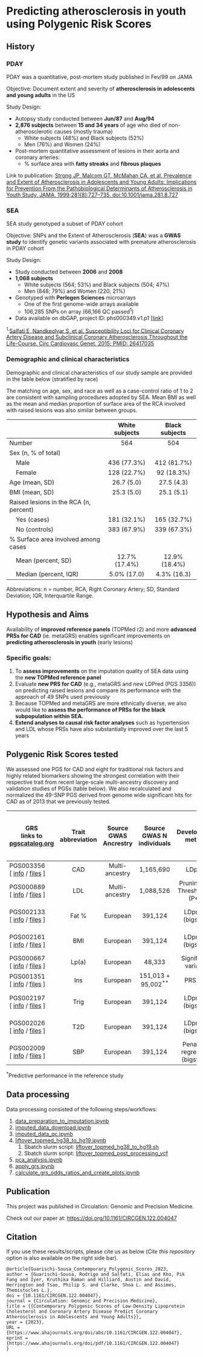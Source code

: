 # Predicting atherosclerosis in youth using Polygenic Risk Scores

## History

### PDAY

PDAY was a quantitative, post-mortem study published in Fev/99 on JAMA

Objective: Document extent and severity of **atherosclerosis in adolescents and young adults** in the US

Study Design:

 - Autopsy study conducted between **Jun/87** and **Aug/94**
 - **2,876 subjects** between **15 and 34 years** of age who died of non-atherosclerotic causes (mostly trauma)
   - White subjects (48%) and Black subjects (52%)
   - Men (76%) and Women (24%)
 - Post-mortem quantitative assessment of lesions in their aorta and coronary arteries:
   - % surface area with **fatty streaks** and **fibrous plaques**

Link to publication: <a href="https://doi.org/10.1001/jama.281.8.727" target="_blank">Strong JP, Malcom GT, McMahan CA, et al. Prevalence and Extent of Atherosclerosis in Adolescents and Young Adults: Implications for Prevention From the Pathobiological Determinants of Atherosclerosis in Youth Study. JAMA. 1999;281(8):727–735. doi:10.1001/jama.281.8.727</a>

### SEA 
 
SEA study genotyped a subset of PDAY cohort

Objective: 
SNPs and the Extent of Atherosclerosis (**SEA**) was a **GWAS study** to identify genetic variants associated with premature atherosclerosis in PDAY cohort

Study Design:
 - Study conducted between **2006** and **2008**
 - **1,068 subjects**
   - White subjects (564; 53%) and Black subjects (504; 47%)
   - Men (848; 79%) and Women (220; 21%)
 - Genotyped with **Perlegen Sciences** microarrays
   - One of the first genome-wide arrays available
   - 106,285 SNPs on array (66,166 QC passed<sup>1</sup>)
 - Data available on dbGAP, project ID: phs000349.v1.p1 [<a href="https://www.ncbi.nlm.nih.gov/projects/gap/cgi-bin/study.cgi?study_id=phs000349.v1.p1" target="_blank">link</a>]

<sup>1.</sup><a href="https://doi.org/10.1161/CIRCGENETICS.114.001071" target="_blank">Salfati E, Nandkeolyar S, et al. Susceptibility Loci for Clinical Coronary Artery Disease and Subclinical Coronary Atherosclerosis Throughout the Life-Course. Circ Cardiovasc Genet. 2015; PMID: 26417035</a>

 ### Demographic and clinical characteristics

 Demographic and clinical characteristics of our study sample are provided in the table below (stratified by race)

 The matching on age, sex, and race as well as a case-control ratio of 1 to 2 are consistent with sampling procedures adopted by SEA. 
 Mean BMI as well as the mean and median proportion of surface area of the RCA involved with raised lesions was also similar between groups.  

 |                                               | White subjects | Black subjects |
 | --------------------------------------------- | :------------: | :------------: |
 | Number                                        | 564            | 504            | 
 | Sex (n, % of total)                           |                |                | 
 | &nbsp;&nbsp;&nbsp;&nbsp;Male                  | 436 (77.3%)    | 412 (81.7%)    |
 | &nbsp;&nbsp;&nbsp;&nbsp;Female                | 128 (22.7%)    | 92 (18.3%)     |
 | Age (mean, SD)                                | 26.7 (5.0)     | 27.5 (4.3)     |
 | BMI (mean, SD)                                | 25.3 (5.0)     | 25.1 (5.1)     |
 | Raised lesions in the RCA (n, percent)        |                |                |                                
 | &nbsp;&nbsp;&nbsp;&nbsp;Yes (cases)           | 181 (32.1%)    | 165 (32.7%)    |
 | &nbsp;&nbsp;&nbsp;&nbsp;No (controls)         | 383 (67.9%)    | 339 (67.3%)    |
 | % Surface area involved among cases           |                |                |
 | &nbsp;&nbsp;&nbsp;&nbsp;Mean (percent, SD)    | 12.7% (17.4%)  | 12.9% (18.4%)  |
 | &nbsp;&nbsp;&nbsp;&nbsp;Median (percent, IQR) | 5.0% (17.0)    | 4.3% (16.3)    |

Abbreviations: n = number, RCA, Right Coronary Artery; SD, Standard Deviation; IQR, Interquartile Range. 

## Hypothesis and Aims

Availability of **improved reference panels** (TOPMed r2) and more **advanced PRSs for CAD** (ie. metaGRS) enables significant improvements on **predicting atherosclerosis in youth** (early lesions)

### Specific goals:

 1. To **assess improvements** on the imputation quality of SEA data using the **new TOPMed reference panel**
 1. Evaluate **new PRS for CAD** (e.g., metaGRS and new LDPred (PGS 3356)) on predicting raised lesions and compare its performance with the approach of 49 SNPs used previously
 1. Because TOPMed and metaGRS are more ethnically diverse, we also would like to **assess the performance of PRSs for the black subpopulation within SEA.**
 1. **Extend analyses to causal risk factor analyses** such as hypertension and LDL whose PRSs have also substantially improved over the last 5 years

## Polygenic Risk Scores tested

We assessed one PGS for CAD and eight for traditional risk factors and highly related biomarkers showing the strongest correlation with their respective trait from recent large-scale multi-ancestry discovery and validation studies of PGSs (table below). We also recalculated and normalized the 49-SNP PGS derived from genome wide significant hits for CAD as of 2013 that we previously tested.

| GRS<br>links to <a href="https://www.pgscatalog.org/" target="_blank">pgscatalog.org</a>                                                                                                                          | Trait abbreviation | Source GWAS Ancrestry | Source GWAS N individuals     | Development method               | Predictive performance in White subjects (or mostly white)<sup>*</sup> | Predictive performance in Black subjects<sup>*</sup> | Total Variants | Variants Used | Coverage |
| ----------------------------------------------------------------------------------------------------------------------------------------------------------------------------------------------------------------- | :----------------: | :-------------------: | :---------------------------: | :------------------------------: | :--------------------------------------------------------------------: | :--------------------------------------------------: | :------------: | :-----------: | :------: | 
| PGS003356<br>[ <a href="https://www.pgscatalog.org/score/PGS003356/" target="_blank">info</a> / <a href="https://ftp.ebi.ac.uk/pub/databases/spot/pgs/scores/PGS003356/ScoringFiles/" target="_blank">files</a> ] | CAD                | Multi-ancestry        | 1,165,690                     | LDpred                           | HR: 1.61                                                               | Not Available                                        | 2,324,683      | 2,311,334     | 99.43%   |
| PGS000889<br>[ <a href="https://www.pgscatalog.org/score/PGS000889/" target="_blank">info</a> / <a href="https://ftp.ebi.ac.uk/pub/databases/spot/pgs/scores/PGS000889/ScoringFiles/" target="_blank">files</a> ] | LDL                | Multi-ancestry        | 1,088,526                     | Pruning and Thresholding (P+T)   | R<sup>2</sup>: 0.13 to 0.158                                           | R<sup>2</sup>: 0.067 to 0.173                        | 9,009          | 8,749         | 97.11%   |
| PGS002133<br>[ <a href="https://www.pgscatalog.org/score/PGS002133/" target="_blank">info</a> / <a href="https://ftp.ebi.ac.uk/pub/databases/spot/pgs/scores/PGS002133/ScoringFiles/" target="_blank">files</a> ] | Fat %              | European              | 391,124                       | LDpred2 (bigsnpr)                | partial-r: 0.3256 to 0.3456                                            | partial-r: 0.153 to 0.1577                           | 995,419        | 991,179       | 99.57%   |
| PGS002161<br>[ <a href="https://www.pgscatalog.org/score/PGS002161/" target="_blank">info</a> / <a href="https://ftp.ebi.ac.uk/pub/databases/spot/pgs/scores/PGS002161/ScoringFiles/" target="_blank">files</a> ] | BMI                | European              | 391,124                       | LDpred2 (bigsnpr)                | partial-r: 0.3595 to 0.3698                                            | partial-r: 0.1573 to 0.2104                          | 990,022        | 985,849       | 99.58%   |
| PGS000667<br>[ <a href="https://www.pgscatalog.org/score/PGS000667/" target="_blank">info</a> / <a href="https://ftp.ebi.ac.uk/pub/databases/spot/pgs/scores/PGS000667/ScoringFiles/" target="_blank">files</a> ] | Lp(a)              | European              | 48,333                        | Significant variants             | HR: 1.06 to 1.45                                                       | R<sup>2</sup>: 0.038                                 | 43             | 41            | 95.35%   |
| PGS001351<br>[ <a href="https://www.pgscatalog.org/score/PGS001351/" target="_blank">info</a> / <a href="https://ftp.ebi.ac.uk/pub/databases/spot/pgs/scores/PGS001351/ScoringFiles/" target="_blank">files</a> ] | Ins                | European              | 151,013 + 95,002<sup>**</sup> | PRS-CS                           | R<sup>2</sup>: 0.095                                                   | R<sup>2</sup>: 0.028                                 | 1,025,098      | 1,020,204     | 99.52%   |
| PGS002197<br>[ <a href="https://www.pgscatalog.org/score/PGS002197/" target="_blank">info</a> / <a href="https://ftp.ebi.ac.uk/pub/databases/spot/pgs/scores/PGS002197/ScoringFiles/" target="_blank">files</a> ] | Trig               | European              | 391,124                       | LDpred2 (bigsnpr)                | partial-r: 0.3494 to 0.3655                                            | partial-r: 0.1521 to 0.1776                          | 731,035        | 728,113       | 99.60%   |
| PGS002026<br>[ <a href="https://www.pgscatalog.org/score/PGS002026/" target="_blank">info</a> / <a href="https://ftp.ebi.ac.uk/pub/databases/spot/pgs/scores/PGS002026/ScoringFiles/" target="_blank">files</a> ] | T2D                | European              | 391,124                       | LDpred2 (bigsnpr)                | partial-r: 0.0862 to 0.1304                                            | partial-r: 0.0806 to 0.1001                          | 830,783        | 827,256       | 99.58%   |
| PGS002009<br>[ <a href="https://www.pgscatalog.org/score/PGS002009/" target="_blank">info</a> / <a href="https://ftp.ebi.ac.uk/pub/databases/spot/pgs/scores/PGS002009/ScoringFiles/" target="_blank">files</a> ] | SBP                | European              | 391,124                       | Penalized regression (bigstatsr) | partial-r: 0.2197 to 0.2702                                            | partial-r: 0.104 to 0.1046                           | 68,449         | 68,141        | 99.55%   |

<sup>*</sup>Predictive performance in the reference study

<!-- | [PGS000018](https://www.pgscatalog.org/score/PGS000018/)     | CAD                | Multi-ancestry        | 382,026 + 3,000<sup>**</sup>  | metaGRS                          | HR: 1.706        -->
<!-- <sup>**</sup>Cohort sizes of Source of Variant Associations and Score Development, respectively -->

## Data processing

Data processing consisted of the following steps/workflows:

1. [data_preparation_to_imputation.ipynb](./data_preparation_to_imputation.ipynb)
1. [imputed_data_download.ipynb](./imputed_data_download.ipynb)
1. [imputed_data_qc.ipynb](./imputed_data_qc.ipynb)
1. [liftover_topmed_hg38_to_hg19.ipynb](./liftover_topmed_hg38_to_hg19.ipynb)
   1. Sbatch slurm script: [liftover_topmed_hg38_to_hg19.sh](./liftover_topmed_hg38_to_hg19.sh)
   1. Sbatch slurm script: [liftover_topmed_post_processing_vcf](./liftover_topmed_post_processing_vcf.sh)
1. [pca_analysis.ipynb](./pca_analysis.ipynb)
1. [apply_grs.ipynb](./apply_grs.ipynb)
1. [calculate_grs_odds_ratios_and_create_plots.ipynb](./calculate_grs_odds_ratios_and_create_plots.ipynb)

## Publication

This project was published in Circulation: Genomic and Precision Medicine. 

Check out our paper at: <a href="https://doi.org/10.1161/CIRCGEN.122.004047" target="_blank">https://doi.org/10.1161/CIRCGEN.122.004047</a>

## Citation

If you use these results/scripts, please cite us as below (*Cite this repository* option is also available on the right side bar).

```
@article{Guarischi-Sousa_Contemporary_Polygenic_Scores_2023,
author = {Guarischi-Sousa, Rodrigo and Salfati, Elias and Kho, Pik Fang and Iyer, Kruthika Raman and Hilliard, Austin and David, Herrington and Tsao, Philip S. and Clarke, Shoa L. and Assimes, Themistocles L.},
doi = {10.1161/CIRCGEN.122.004047},
journal = {Circulation: Genomic and Precision Medicine},
title = {{Contemporary Polygenic Scores of Low-Density Lipoprotein Cholesterol and Coronary Artery Disease Predict Coronary Atherosclerosis in Adolescents and Young Adults}},
year = {2023},
URL = {https://www.ahajournals.org/doi/abs/10.1161/CIRCGEN.122.004047},
eprint = {https://www.ahajournals.org/doi/pdf/10.1161/CIRCGEN.122.004047}
}
```
